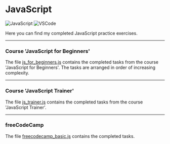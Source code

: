 # JavaScript

![JavaScript](https://img.shields.io/badge/javascript-333333?style=for-the-badge&logo=javascript&logoColor=%23F7DF1E)
![VSCode](https://img.shields.io/badge/VSCode-007acc?style=for-the-badge&logo=visualstudio&logoColor=white)

Here you can find my completed JavaScript practice exercises.

---

### Course 'JavaScript for Beginners'

The file [js_for_beginners.js](https://github.com/kangash/JavaScript/blob/main/js_for_beginners.js) contains the completed tasks from the course 'JavaScript for Beginners'. The tasks are arranged in order of increasing complexity.

---

### Course 'JavaScript Trainer'

The file [js_trainer.js](https://github.com/kangash/JavaScript/blob/main/js_trainer.js) contains the completed tasks from the course 'JavaScript Trainer'.

---

### freeCodeCamp

The file [freecodecamp_basic.js](https://github.com/kangash/JavaScript/blob/main/freecodecamp_basic.js) contains the completed tasks.
